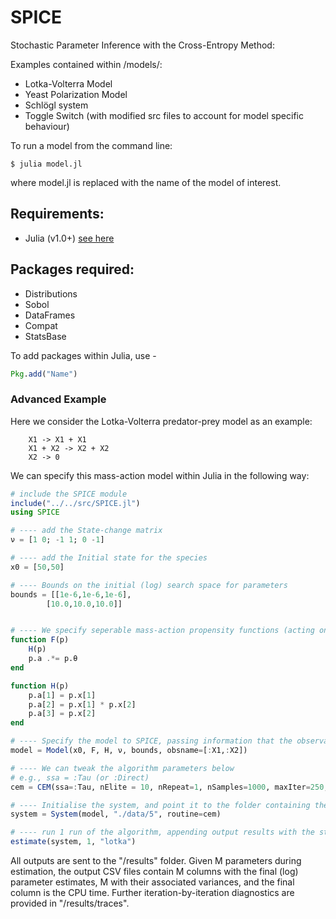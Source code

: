 # SPICE
 Stochastic Parameter Inference with the Cross-Entropy Method: 


Examples contained within /models/:
* Lotka-Volterra Model
* Yeast Polarization Model
* Schl&ouml;gl system
* Toggle Switch (with modified src files to account for model specific behaviour)

To run a model from the command line:

`$ julia model.jl` 

where model.jl is replaced with the name of the model of interest.

## Requirements:
* Julia (v1.0+) [see here](https://github.com/JuliaLang)

## Packages required:
* Distributions
* Sobol
* DataFrames
* Compat
* StatsBase

To add packages within Julia, use -
```julia
Pkg.add("Name") 
```

### Advanced Example
Here we consider the Lotka-Volterra predator-prey model as an example:

		X1 -> X1 + X1
		X1 + X2 -> X2 + X2
		X2 -> 0

We can specify this mass-action model within Julia in the following way:

```julia
# include the SPICE module
include("../../src/SPICE.jl")
using SPICE

# ---- add the State-change matrix
ν = [1 0; -1 1; 0 -1]

# ---- add the Initial state for the species
x0 = [50,50]

# ---- Bounds on the initial (log) search space for parameters
bounds = [[1e-6,1e-6,1e-6],
		[10.0,10.0,10.0]]


# ---- We specify seperable mass-action propensity functions (acting on a path p, containing as attributes the species x, parameters θ, propensity vector a, time t)
function F(p)
    H(p)
    p.a .*= p.θ
end

function H(p)
    p.a[1] = p.x[1]
    p.a[2] = p.x[1] * p.x[2]
    p.a[3] = p.x[2]
end

# ---- Specify the model to SPICE, passing information that the observables in the data are called X1 and X2.
model = Model(x0, F, H, ν, bounds, obsname=[:X1,:X2])

# ---- We can tweak the algorithm parameters below
# e.g., ssa = :Tau (or :Direct)
cem = CEM(ssa=:Tau, nElite = 10, nRepeat=1, nSamples=1000, maxIter=250, mSamples=20000, shoot=false, splitting=false, sampling=:log, tauOpt=TauOpt(ϵ=0.1))

# ---- Initialise the system, and point it to the folder containing the data
system = System(model, "./data/5", routine=cem)

# ---- run 1 run of the algorithm, appending output results with the string "lotka"
estimate(system, 1, "lotka")
```

All outputs are sent to the "/results" folder. Given M parameters during estimation, the output CSV files contain M columns with the final (log) parameter estimates, M with their associated variances, and the final column is the CPU time. Further iteration-by-iteration diagnostics are provided in "/results/traces".
